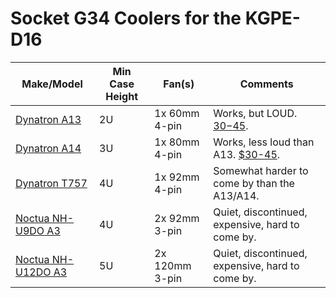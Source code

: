 Socket G34 Coolers for the KGPE-D16
===================================

| Make/Model           | Min Case Height | Fan(s)         | Comments                                         |
| -------------------- | --------------- | -------------- | ------------------------------------------------ |
| [Dynatron A13]       | 2U              | 1x 60mm 4-pin  | Works, but LOUD. [$30-$45][1].                   |
| [Dynatron A14]       | 3U              | 1x 80mm 4-pin  | Works, less loud than A13. [$30-45][2].          |
| [Dynatron T757]      | 4U              | 1x 92mm 4-pin  | Somewhat harder to come by than the A13/A14.     |
| [Noctua NH-U9DO A3]  | 4U              | 2x 92mm 3-pin  | Quiet, discontinued, expensive, hard to come by. |
| [Noctua NH-U12DO A3] | 5U              | 2x 120mm 3-pin | Quiet, discontinued, expensive, hard to come by. |

[Dynatron A13]: https://www.dynatron.co/product-page/a13
[Dynatron A14]: https://www.dynatron.co/product-page/a14
[Dynatron T757]: https://www.dynatron.co/product-page/t757
[Noctua NH-U9DO A3]: https://noctua.at/en/products/discontinued-products/nh-u9do-a3
[Noctua NH-U12DO A3]: https://noctua.at/en/products/discontinued-products/nh-u12do-a3
[1]: https://www.newegg.com/Product/Product.aspx?Item=N82E16835114137
[2]: https://www.newegg.com/Product/Product.aspx?Item=N82E16835114141
